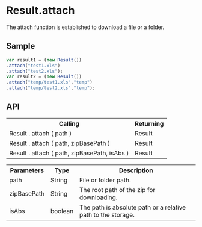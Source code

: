 <H1>Result.attach</H1>

The attach function is established to download a file or a folder.

<h2>Sample</h2>

```javascript
var result1 = (new Result())
.attach("test1.xls")
.attach("test2.xls");
var result2 = (new Result())
.attach("temp/test1.xls","temp")
.attach("temp/test2.xls","temp");
```

<h2>API</h2>

<table>
<tr><th>Calling</th><th>Returning</th></tr>
<tr><td>Result . attach ( path )</td><td>Result</td></tr>
<tr><td>Result . attach ( path, zipBasePath )</td><td>Result</td></tr>
<tr><td>Result . attach ( path, zipBasePath, isAbs )</td><td>Result</td></tr>
</table>

<table>
<tr><th>Parameters</th><th>Type</th><th>Description</th></tr>
<tr><td>path</td><td>String</td><td>File or folder path.</td></tr>
<tr><td>zipBasePath</td><td>String</td><td>The root path of the zip for downloading.</td></tr>
<tr><td>isAbs</td><td>boolean</td><td>The path is absolute path or a relative path to the storage.</td></tr>
</table>


